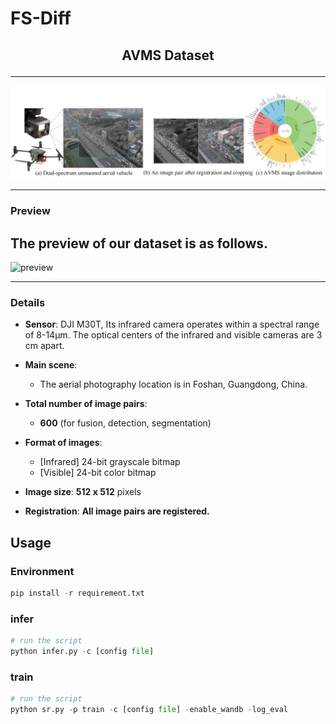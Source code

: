 # FS-Diff
<h2> <p align="center"> AVMS Dataset </p> </h2> 

---

![AVMS](assets/1.png)

---



### Preview

The preview of our dataset is as follows. 
---

![preview](assets/2.png)

---

### Details

- **Sensor**: DJI M30T, Its infrared camera operates within a spectral range of 8-14µm. The optical centers of the infrared and visible cameras are 3 cm apart.


- **Main scene**:
    - The aerial photography location is in Foshan, Guangdong, China.

- **Total number of image pairs**:
    - **600** (for fusion, detection, segmentation)


- **Format of images**: 
   - [Infrared] 24-bit grayscale bitmap
   - [Visible]  24-bit color bitmap

- **Image size**: **512 x 512** pixels

- **Registration**: **All image pairs are registered.** 



## Usage
### Environment
```python
pip install -r requirement.txt
```

### infer
```python
# run the script
python infer.py -c [config file]
```
### train
```python
# run the script
python sr.py -p train -c [config file] -enable_wandb -log_eval
```
